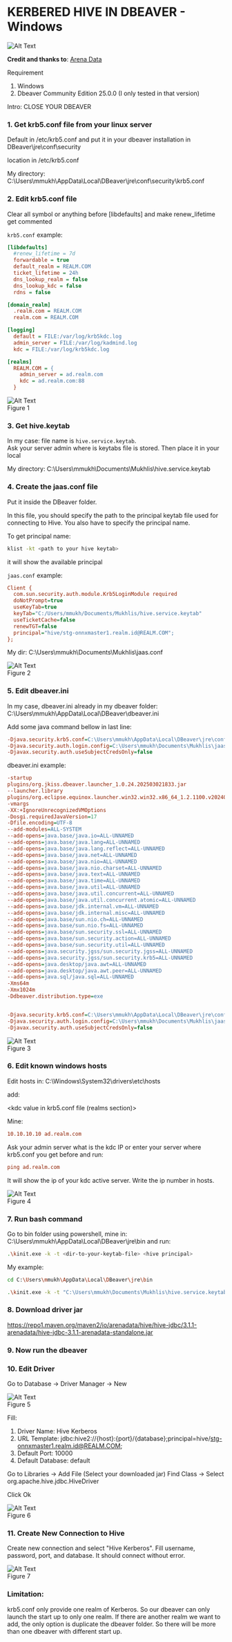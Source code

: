 # __KERBERED HIVE IN DBEAVER - Windows__

![Alt Text](https://github.com/MuhammadMukhlis220/Hive/blob/main/kerberos-hive-dbeaver/pic/title-picture.jpg)

__Credit and thanks to__: [Arena Data](https://docs.arenadata.io/en/ADH/current/tutorials/security/kerberos/hive-dbeaver.html)

Requirement
1. Windows
2. Dbeaver Community Edition 25.0.0 (I only tested in that version)

Intro: CLOSE YOUR DBEAVER

### 1. Get krb5.conf file from your linux server 

Default in /etc/krb5.conf and put it in your dbeaver installation in DBeaver\jre\conf\security

location in /etc/krb5.conf

My directory: C:\Users\mmukh\AppData\Local\DBeaver\jre\conf\security\krb5.conf

### 2. Edit krb5.conf file

Clear all symbol or anything before [libdefaults] and make renew_lifetime get commented

`krb5.conf` example:
```ini
[libdefaults]
  #renew_lifetime = 7d
  forwardable = true
  default_realm = REALM.COM
  ticket_lifetime = 24h
  dns_lookup_realm = false
  dns_lookup_kdc = false
  rdns = false

[domain_realm]
  .realm.com = REALM.COM
  realm.com = REALM.COM

[logging]
  default = FILE:/var/log/krb5kdc.log
  admin_server = FILE:/var/log/kadmind.log
  kdc = FILE:/var/log/krb5kdc.log

[realms]
  REALM.COM = {
    admin_server = ad.realm.com
    kdc = ad.realm.com:88
  }
```
![Alt Text](https://github.com/MuhammadMukhlis220/Hive/blob/main/kerberos-hive-dbeaver/pic/krb5_conf.png)
<br>
Figure 1
### 3. Get hive.keytab

In my case: file name is `hive.service.keytab`. <br>
Ask your server admin where is keytabs file is stored.
Then place it in your local

My directory: C:\Users\mmukh\Documents\Mukhlis\hive.service.keytab

### 4. Create the jaas.conf file

Put it inside the DBeaver folder. 

In this file, you should specify the path to the principal keytab file used for connecting to Hive. 
You also have to specify the principal name.

To get principal name:
```bash
klist -kt <path to your hive keytab>
```

it will show the available principal

`jaas.conf` example:

```ini
Client {
  com.sun.security.auth.module.Krb5LoginModule required
  doNotPrompt=true
  useKeyTab=true
  keyTab="C:/Users/mmukh/Documents/Mukhlis/hive.service.keytab"
  useTicketCache=false
  renewTGT=false
  principal="hive/stg-onnxmaster1.realm.id@REALM.COM";
};
```

My dir: C:\Users\mmukh\Documents\Mukhlis\jaas.conf

![Alt Text](https://github.com/MuhammadMukhlis220/Hive/blob/main/kerberos-hive-dbeaver/pic/jaas_conf.png) 
<br>
Figure 2

### 5. Edit dbeaver.ini

In my case, dbeaver.ini already in my dbeaver folder: C:\Users\mmukh\AppData\Local\DBeaver\dbeaver.ini

Add some java command bellow in last line:
```ini
-Djava.security.krb5.conf=C:\Users\mmukh\AppData\Local\DBeaver\jre\conf\security\krb5.conf
-Djava.security.auth.login.config=C:\Users\mmukh\Documents\Mukhlis\jaas.conf
-Djavax.security.auth.useSubjectCredsOnly=false
```
dbeaver.ini example:

```ini
-startup
plugins/org.jkiss.dbeaver.launcher_1.0.24.202503021833.jar
--launcher.library
plugins/org.eclipse.equinox.launcher.win32.win32.x86_64_1.2.1100.v20240722-2106
-vmargs
-XX:+IgnoreUnrecognizedVMOptions
-Dosgi.requiredJavaVersion=17
-Dfile.encoding=UTF-8
--add-modules=ALL-SYSTEM
--add-opens=java.base/java.io=ALL-UNNAMED
--add-opens=java.base/java.lang=ALL-UNNAMED
--add-opens=java.base/java.lang.reflect=ALL-UNNAMED
--add-opens=java.base/java.net=ALL-UNNAMED
--add-opens=java.base/java.nio=ALL-UNNAMED
--add-opens=java.base/java.nio.charset=ALL-UNNAMED
--add-opens=java.base/java.text=ALL-UNNAMED
--add-opens=java.base/java.time=ALL-UNNAMED
--add-opens=java.base/java.util=ALL-UNNAMED
--add-opens=java.base/java.util.concurrent=ALL-UNNAMED
--add-opens=java.base/java.util.concurrent.atomic=ALL-UNNAMED
--add-opens=java.base/jdk.internal.vm=ALL-UNNAMED
--add-opens=java.base/jdk.internal.misc=ALL-UNNAMED
--add-opens=java.base/sun.nio.ch=ALL-UNNAMED
--add-opens=java.base/sun.nio.fs=ALL-UNNAMED
--add-opens=java.base/sun.security.ssl=ALL-UNNAMED
--add-opens=java.base/sun.security.action=ALL-UNNAMED
--add-opens=java.base/sun.security.util=ALL-UNNAMED
--add-opens=java.security.jgss/sun.security.jgss=ALL-UNNAMED
--add-opens=java.security.jgss/sun.security.krb5=ALL-UNNAMED
--add-opens=java.desktop/java.awt=ALL-UNNAMED
--add-opens=java.desktop/java.awt.peer=ALL-UNNAMED
--add-opens=java.sql/java.sql=ALL-UNNAMED
-Xms64m
-Xmx1024m
-Ddbeaver.distribution.type=exe


-Djava.security.krb5.conf=C:\Users\mmukh\AppData\Local\DBeaver\jre\conf\security\krb5.conf
-Djava.security.auth.login.config=C:\Users\mmukh\Documents\Mukhlis\jaas.conf
-Djavax.security.auth.useSubjectCredsOnly=false
```
![Alt Text](https://github.com/MuhammadMukhlis220/Hive/blob/main/kerberos-hive-dbeaver/pic/dbeaver_ini.png) 
<br>
Figure 3

### 6. Edit known windows hosts 

Edit hosts in: C:\Windows\System32\drivers\etc\hosts

add:

<ip> <kdc value in krb5.conf file (realms section)>

Mine:

```ini
10.10.10.10 ad.realm.com
```

Ask your admin server what is the kdc IP or enter your server where krb5.conf you get before and run: 
```ini
ping ad.realm.com
```
It will show the ip of your kdc active server. Write the ip number in hosts.

![Alt Text](https://github.com/MuhammadMukhlis220/Hive/blob/main/kerberos-hive-dbeaver/pic/hosts.png) 
<br>
Figure 4

### 7. Run bash command

Go to bin folder using powershell, mine in: C:\Users\mmukh\AppData\Local\DBeaver\jre\bin
and run: 
```bash
.\kinit.exe -k -t <dir-to-your-keytab-file> <hive principal>
```

My example:
```bash
cd C:\Users\mmukh\AppData\Local\DBeaver\jre\bin
```
```bash
.\kinit.exe -k -t "C:\Users\mmukh\Documents\Mukhlis\hive.service.keytab" hive/stg-onnxmaster1.realm.id@REALM.COM
```

### 8. Download driver jar

https://repo1.maven.org/maven2/io/arenadata/hive/hive-jdbc/3.1.1-arenadata/hive-jdbc-3.1.1-arenadata-standalone.jar

### 9. Now run the dbeaver

### 10. Edit Driver

Go to Database -> Driver Manager -> New

![Alt Text](https://github.com/MuhammadMukhlis220/Hive/blob/main/kerberos-hive-dbeaver/pic/driver-manager.png) 
<br>
Figure 5

Fill:
1. Driver Name: Hive Kerberos
2. URL Template: jdbc:hive2://{host}:{port}/{database};principal=hive/stg-onnxmaster1.realm.id@REALM.COM;
3. Default Port: 10000
4. Default Database: default

Go to Libraries -> Add File (Select your downloaded jar)
Find Class -> Select org.apache.hive.jdbc.HiveDriver

Click Ok

![Alt Text](https://github.com/MuhammadMukhlis220/Hive/blob/main/kerberos-hive-dbeaver/pic/driver-new.png) 
<br>
Figure 6

### 11. Create New Connection to Hive

Create new connection and select "Hive Kerberos". Fill username, password, port, and database. It should connect without error.

![Alt Text](https://github.com/MuhammadMukhlis220/Hive/blob/main/kerberos-hive-dbeaver/pic/result.png) 
<br>
Figure 7

### Limitation:

krb5.conf only provide one realm of Kerberos. So our dbeaver can only launch the start up to only one realm. If there are another realm we want to add, the only option is duplicate the dbeaver folder. So there will be more than one dbeaver with different start up.

